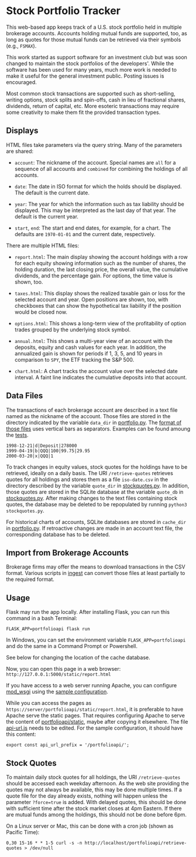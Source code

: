 Stock Portfolio Tracker
=======================

This web-based app keeps track of a U.S. stock portfolio held in multiple
brokerage accounts.  Accounts holding mutual funds are supported, too, as long
as quotes for those mutual funds can be retrieved via their symbols (e.g.,
`FSMAX`).

This work started as support software for an investment club but was soon
changed to maintain the stock portfolios of the developers'.  While the
software has been used for many years, much more work is needed to make it
useful for the general investment public.  Posting issues is encouraged.

Most common stock transactions are supported such as short-selling, writing
options, stock splits and spin-offs, cash in lieu of fractional shares,
dividends, return of capital, etc.  More esoteric transactions may require some
creativity to make them fit the provided transaction types.


Displays
--------

HTML files take parameters via the query string.  Many of the parameters are
shared:

* `account`: The nickname of the account.  Special names are `all` for a
  sequence of all accounts and `combined` for combining the holdings of all
  accounts.

* `date`: The date in ISO format for which the holds should be displayed.  The
  default is the current date.

* `year`: The year for which the information such as tax liability should be
  displayed.  This may be interpreted as the last day of that year.  The
  default is the current year.

* `start`, `end`: The start and end dates, for example, for a chart.  The
  defaults are `1970-01-01` and the current date, respectively.


There are multiple HTML files:

* `report.html`: The main display showing the account holdings with a row for
  each equity showing information such as the number of shares, the holding
  duration, the last closing price, the overall value, the cumulative
  dividends, and the percentage gain.  For options, the time value is shown,
  too.

* `taxes.html`: This display shows the realized taxable gain or loss for the
  selected account and year.  Open positions are shown, too, with checkboxes
  that can show the hypothetical tax liability if the position would be closed
  now.

* `options.html`: This shows a long-term view of the profitability of option
  trades grouped by the underlying stock symbol.

* `annual.html`: This shows a multi-year view of an account with the deposits,
  equity and cash values for each year.  In addition, the annualized gain is
  shown for periods if 1, 3, 5, and 10 years in comparison to `SPY`, the ETF
  tracking the S&P 500.

* `chart.html`: A chart tracks the account value over the selected date
  interval.  A faint line indicates the cumulative deposits into that account.


Data Files
----------

The transactions of each brokerage account are described in a text file named
as the nickname of the account.  Those files are stored in the directory
indicated by the variable `data_dir` in
[portfolio.py](./portfolioapi/portfolio.py).  The [format of those
files](./doc/account.md) uses vertical bars as separators.  Examples can be
found amoung the [tests](./tests/data/account2).

    1998-12-21|d|Deposit|278000
    1999-04-19|b|QQQ|100|99.75|29.95
    2000-03-20|x|QQQ|1

To track changes in equity values, stock quotes for the holdings have to be
retrieved, ideally on a daily basis.  The URI `/retrieve-quotes` retrieves
quotes for all holdings and stores them as a file `iso-date.csv` in the
directory described by the variable `quote_dir` in
[stockquotes.py](./portfolioapi/stockquotes.py).  In addition, those quotes are
stored in the SQLite database at the variable `quote_db` in
[stockquotes.py](./portfolioapi/stockquotes.py).  After making changes to the
text files containing stock quotes, the database may be deleted to be
repopulated by running `python3 stockquotes.py`.

For historical charts of accounts, SQLite databases are stored in `cache_dir`
in [portfolio.py](./portfolioapi/portfolio.py).  If retroactive changes are
made in an account text file, the corresponding database has to be deleted.


Import from Brokerage Accounts
------------------------------

Brokerage firms may offer the means to download transactions in the CSV
format.  Various scripts in [ingest](./ingest) can convert those files at least
partially to the required format.


Usage
-----

Flask may run the app locally.  After installing Flask, you can run this
command in a bash Terminal:

    FLASK_APP=portfolioapi flask run

In Windows, you can set the environment variable `FLASK_APP=portfolioapi` and
do the same in a Command Prompt or Powershell.

See below for changing the location of the cache database.

Now, you can open this page in a web browser:
`http://127.0.0.1:5000/static/report.html`

If you have access to a web server running Apache, you can configure
[mod_wsgi](https://modwsgi.readthedocs.io/) using the [sample
configuration](./sample-mod_wsgi.conf).

While you can access the pages as
`https://server/portfolioapi/static/report.html`, it is preferable to have
Apache serve the static pages.  That requires configuring Apache to serve the
content of [portfolioapi/static](./portfolioapi/static), maybe after copying it
elsewhere.  The file [api-url.js](./portfolioapi/static/js/api-url.js) needs to
be edited.  For the sample configuration, it should have this content:

    export const api_url_prefix = '/portfolioapi/';


Stock Quotes
------------

To maintain daily stock quotes for all holdings, the URI `/retrieve-quotes`
should be accessed each weekday afternoon.  As the web site providing the
quotes may not always be available, this may be done multiple times.  If a
quote file for the day already exists, nothing will happen unless the parameter
`?force=true` is added.  With delayed quotes, this should be done with
sufficient time after the stock market closes at 4pm Eastern.  If there are
mutual funds among the holdings, this should not be done before 6pm.

On a Linux server or Mac, this can be done with a cron job (shown as Pacific
Time):

    0,30 15-16 * * 1-5 curl -s -n http://localhost/portfolioapi/retrieve-quotes > /dev/null
